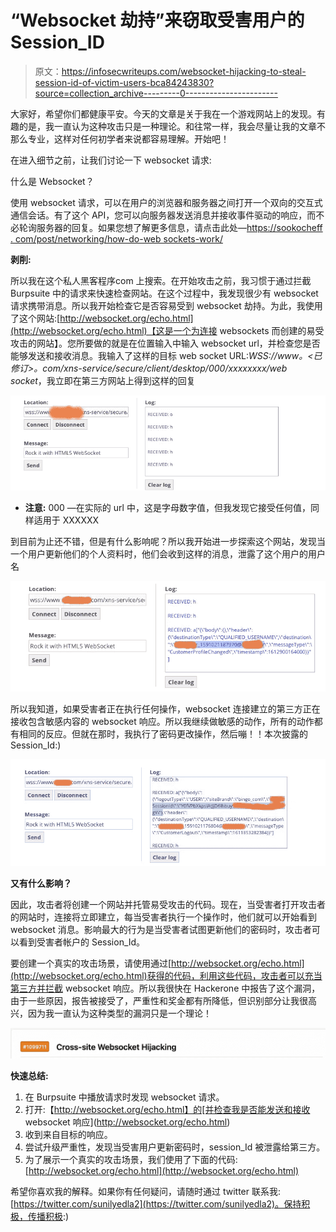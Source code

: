 # “Websocket 劫持”来窃取受害用户的 Session_ID

> 原文：<https://infosecwriteups.com/websocket-hijacking-to-steal-session-id-of-victim-users-bca84243830?source=collection_archive---------0----------------------->

大家好，希望你们都健康平安。今天的文章是关于我在一个游戏网站上的发现。有趣的是，我一直认为这种攻击只是一种理论。和往常一样，我会尽量让我的文章不那么专业，这样对任何初学者来说都容易理解。开始吧！

在进入细节之前，让我们讨论一下 websocket 请求:

什么是 Websocket？

使用 websocket 请求，可以在用户的浏览器和服务器之间打开一个双向的交互式通信会话。有了这个 API，您可以向服务器发送消息并接收事件驱动的响应，而不必轮询服务器的回复。如果您想了解更多信息，请点击此处—[https://sookocheff . com/post/networking/how-do-web sockets-work/](https://sookocheff.com/post/networking/how-do-websockets-work/)

**剥削:**

所以我在这个私人黑客程序<redacted>com 上搜索。在开始攻击之前，我习惯于通过拦截 Burpsuite 中的请求来快速检查网站。在这个过程中，我发现很少有 websocket 请求携带消息。所以我开始检查它是否容易受到 websocket 劫持。为此，我使用了这个网站:[http://websocket.org/echo.html](http://websocket.org/echo.html)【这是一个为连接 websockets 而创建的易受攻击的网站】。您所要做的就是在位置输入中输入 websocket url，并检查您是否能够发送和接收消息。我输入了这样的目标 web socket URL:*WSS://www。<已修订>。com/xns-service/secure/client/desktop/000/xxxxxxxx/web socket*，我立即在第三方网站上得到这样的回复</redacted>

![](img/7106d64c84c7e92ce505dfdc01397097.png)

*   **注意:** 000 —在实际的 url 中，这是字母数字值，但我发现它接受任何值，同样适用于 XXXXXX

到目前为止还不错，但是有什么影响呢？所以我开始进一步探索这个网站，发现当一个用户更新他们的个人资料时，他们会收到这样的消息，泄露了这个用户的用户名

![](img/b1222e5575455d58736e69a9cb6a8d76.png)

所以我知道，如果受害者正在执行任何操作，websocket 连接建立的第三方正在接收包含敏感内容的 websocket 响应。所以我继续做敏感的动作，所有的动作都有相同的反应。但就在那时，我执行了密码更改操作，然后嘣！！本次披露的 Session_Id:)

![](img/2989244a59f947e00c4b6a03d2d52c59.png)

**又有什么影响？**

因此，攻击者将创建一个网站并托管易受攻击的代码。现在，当受害者打开攻击者的网站时，连接将立即建立，每当受害者执行一个操作时，他们就可以开始看到 websocket 消息。影响最大的行为是当受害者试图更新他们的密码时，攻击者可以看到受害者帐户的 Session_Id。

要创建一个真实的攻击场景，请使用通过[http://websocket.org/echo.html](http://websocket.org/echo.html)获得的代码，利用这些代码，攻击者可以充当第三方并拦截 websocket 响应。所以我很快在 Hackerone 中报告了这个漏洞，由于一些原因，报告被接受了，严重性和奖金都有所降低，但识别部分让我很高兴，因为我一直认为这种类型的漏洞只是一个理论！

![](img/533e9f822ec091b65a249f03d1dfa9c6.png)

**快速总结:**

1.  在 Burpsuite 中播放请求时发现 websocket 请求。
2.  打开:【http://websocket.org/echo.html】的[并检查我是否能发送和接收 websocket 响应](http://websocket.org/echo.html)
3.  收到来自目标的响应。
4.  尝试升级严重性，发现当受害用户更新密码时，session_Id 被泄露给第三方。
5.  为了展示一个真实的攻击场景，我们使用了下面的代码:[http://websocket.org/echo.html](http://websocket.org/echo.html)

希望你喜欢我的解释。如果你有任何疑问，请随时通过 twitter 联系我:[https://twitter.com/sunilyedla2](https://twitter.com/sunilyedla2)。保持积极，传播积极:)